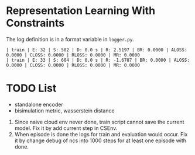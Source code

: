 # Representation Learning With Constraints

The log definition is in a format variable in `logger.py`.
```
| train | E: 32 | S: 582 | D: 0.0 s | R: 2.5197 | BR: 0.0000 | ALOSS: 0.0000 | CLOSS: 0.0000 | RLOSS: 0.0000 | MR: 0.0000
| train | E: 33 | S: 604 | D: 0.0 s | R: -1.6787 | BR: 0.0000 | ALOSS: 0.0000 | CLOSS: 0.0000 | RLOSS: 0.0000 | MR: 0.0000
```


# TODO List

+ standalone encoder
+ bisimulation metric, wasserstein distance


1. Since naive cloud env never done, train script cannot save the current model.
Fix it by add current step in CSEnv.
2. When episode is done the logs for train and evaluation would occur. 
Fix it by change debug of ncs into 1000 steps for at least one episode with done.
